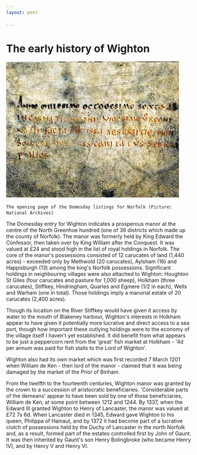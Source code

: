 ```yaml
---
layout: post

---
```


# The early history of Wighton

![](/images/articles/colophon.jpg)

	The opening page of the Domesday listings for Norfolk (Picture: National Archives)

The Domesday entry for Wighton indicates a prosperous manor at the centre of the North Greenhoe hundred (one of 36 districts which made up the county of Norfolk). The manor was formerly held by King Edward the Confessor, then taken over by King William after the Conquest. It was valued at &#163;24 and stood high in the list of royal holdings in Norfolk. The core of the manor&#39;s possessions consisted of 12 carucates of land (1,440 acres) - exceeded only by Methwold (20 carucates), Aylsham (16) and Happisburgh (13) among the king&#39;s Norfolk possessions. Significant holdings in neighbouring villages were also attached to Wighton:  Houghton St Giles (four carucates and pasture for 1,000 sheep), Holkham (three carucates), Stiffkey, Hindringham, Quarles and Egmere (1/2 in each), Wells and Warham (one in total). Those holdings imply a manorial estate of 20 carucates (2,400 acres).

Though its location on the River Stiffkey would have given it access by water to the mouth of Blakeney harbour,  Wighton&#39;s interests in Holkham appear to have given it potentially more lucrative and direct access to a sea port, though how important these outlying holdings were to the economy of the village itself I haven&#39;t yet established. It did benefit from what appears to be just a peppercorn rent from the &#39;great&#39; fish market at Holkham - &#39;4d per annum was paid for fish stalls to the Lord of Wighton&#39;.

Wighton also had its own  market  which was first recorded 7 March 1201 when William de Ken - then lord of the manor - claimed that it was being damaged by the market of the Prior of Binham.
	
From the twelfth to the fourteenth centuries, Wighton manor was granted by the crown to  a succession of aristocratic beneficiaries. &#39;Considerable parts of the demeans&#39; appear to have been sold by one of those beneficiaries, William de Ken, at some point between 1212 and 1244. By 1337, when the Edward III granted Wighton to Henry of Lancaster, the manor was valued at &#163;72 7s 6d.  When Lancaster died in 1345, Edward gave Wighton to his queen, Philippa of Hainaut, and by 1372 it had become part of a lucrative clutch of possessions held by the Duchy of Lancaster in the north Norfolk and, as a result, formed part of the estates controlled first by John of Gaunt. It was then inherited by Gaunt&#39;s son Henry Bolingbroke (who became Henry IV), and by Henry V and Henry VI.

